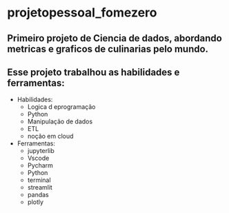 # projetopessoal_fomezero
## Primeiro projeto de Ciencia de dados, abordando metricas e graficos de culinarias pelo mundo.
 ## Esse projeto trabalhou as  habilidades e ferramentas:
 - Habilidades: 
   - Logica d eprogramação
   - Python
   - Manipulação de dados
   - ETL
   - noção em cloud
- Ferramentas:
  - jupyterlib
  - Vscode
  - Pycharm
  - Python
  - terminal
  - streamlit
  - pandas
  - plotly
